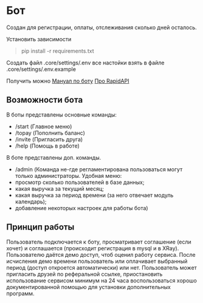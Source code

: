 # Бот

Создан для регистрации, оплаты, отслеживания сколько дней осталось.  

Установить зависимости
> pip install -r requirements.txt


Создать файл .core/settings/.env все настойки взять в файле .core/settings/.env.example  

Получить можно [Мануал по боту](https://core.telegram.org/bots) [Про RapidAPI](https://docs.rapidapi.com/docs/faqs)

## Возможности бота

В боты представлены основные команды:
- /start (Главное меню)
- /topay (Пополнить баланс)
- /invite (Пригласить друга)
- /help (Помощь в работе)

В боте представлены доп. команды.
- /admin (Команда не-где регламентирована пользоваться могут только администраторы.
  Удобная меню: 
- просмотр сколько пользователей в базе данных;
- какая выручка за текущий месяц;
- какая выручка за период времени (за него отвечает модуль календарь);
- добавление некоторых настроек для работы бота)

## Принцип работы
Пользователь подключается к боту, просматривает соглашение (если хочет) и соглашается (происходит 
регистрация в mysql и в XRay). Пользователю даётся демо доступ, чтоб оценил работу сервиса. После
исчисления демо времени пользователь или оплачивает выбранный период (доступ откроется автоматически) 
или нет. Пользователь может пригласить друзей по реферальной ссылке, приостановить использование 
сервисом минимум на 24 часа воспользоваться хорошо документированной помощью 
для установки дополнительных программ.
